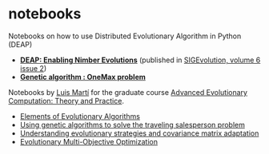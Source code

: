 notebooks
=========

Notebooks on how to use Distributed Evolutionary Algorithm in Python (DEAP)

* [**DEAP: Enabling Nimber Evolutions**](http://nbviewer.ipython.org/urls/raw.github.com/DEAP/notebooks/master/SIGEvolution.ipynb) (published in [SIGEvolution, volume 6 issue 2](http://sigevolution.org))
* [**Genetic algorithm : OneMax problem**](http://nbviewer.ipython.org/urls/raw.github.com/DEAP/notebooks/master/OneMax.ipynb)

Notebooks by [Luis Martí](http://lmarti.com) for the graduate course [Advanced Evolutionary Computation: Theory and Practice](http://lmarti.com/aec-2014).
* [Elements of Evolutionary Algorithms](http://nbviewer.ipython.org/format/slides/github/lmarti/evolutionary-computation-course/blob/master/AEC.02%20-%20Elements%20of%20Evolutionary%20Algorithms.ipynb)
* [Using genetic algorithms to solve the traveling salesperson problem](http://nbviewer.ipython.org/format/slides/github/lmarti/evolutionary-computation-course/blob/master/AEC.03%20-%20Solving%20the%20TSP%20with%20GAs.ipynb)
* [Understanding evolutionary strategies and covariance matrix adaptation](http://nbviewer.ipython.org/format/slides/github/lmarti/evolutionary-computation-course/blob/master/AEC.04%20-%20Evolutionary%20Strategies%20and%20Covariance%20Matrix%20Adaptation.ipynb)
* [Evolutionary Multi-Objective Optimization](http://nbviewer.ipython.org/format/slides/github/lmarti/evolutionary-computation-course/blob/master/AEC.06%20-%20Evolutionary%20Multi-Objective%20Optimization.ipynb)
